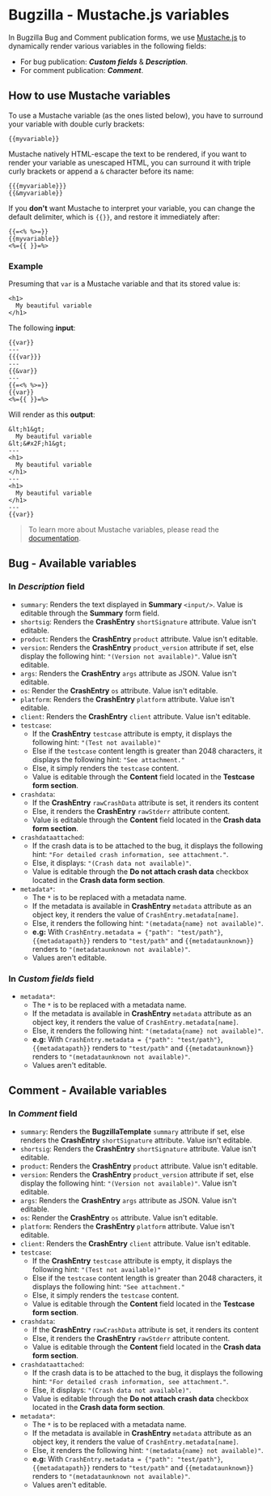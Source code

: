 # Bugzilla - Mustache.js variables
In Bugzilla Bug and Comment publication forms, we use [Mustache.js](https://github.com/janl/mustache.js/) to dynamically render various variables in the following fields:
- For bug publication: ***Custom fields*** & ***Description***.
- For comment publication: ***Comment***.

## How to use Mustache variables
To use a Mustache variable (as the ones listed below), you have to surround your variable with double curly brackets:
```
{{myvariable}}
```

Mustache natively HTML-escape the text to be rendered, if you want to render your variable as unescaped HTML, you can surround it with triple curly brackets or append a `&` character before its name:
```
{{{myvariable}}}
{{&myvariable}}
```

If you **don't** want Mustache to interpret your variable, you can change the default delimiter, which is `{{}}`, and restore it immediately after:
```
{{=<% %>=}}
{{myvariable}}
<%={{ }}=%>
```

### Example
Presuming that `var` is a Mustache variable and that its stored value is:
```
<h1>
  My beautiful variable
</h1>
```

The following **input**:
```
{{var}}
---
{{{var}}}
---
{{&var}}
---
{{=<% %>=}}
{{var}}
<%={{ }}=%>
```

Will render as this **output**:
```
&lt;h1&gt;
  My beautiful variable
&lt;&#x2F;h1&gt;
---
<h1>
  My beautiful variable
</h1>
---
<h1>
  My beautiful variable
</h1>
---
{{var}}
```

> To learn more about Mustache variables, please read the [documentation](https://github.com/janl/mustache.js/#variables).

## Bug - Available variables
### In ***Description*** field
- `summary`: Renders the text displayed in **Summary** `<input/>`. Value is editable through the **Summary** form field.
- `shortsig`: Renders the **CrashEntry** `shortSignature` attribute. Value isn't editable.
- `product`: Renders the **CrashEntry** `product` attribute. Value isn't editable.
- `version`: Renders the **CrashEntry** `product_version` attribute if set, else display the following hint: `"(Version not available)"`. Value isn't editable.
- `args`: Renders the **CrashEntry** `args` attribute as JSON. Value isn't editable.
- `os`: Render the **CrashEntry** `os` attribute. Value isn't editable.
- `platform`: Renders the **CrashEntry** `platform` attribute. Value isn't editable.
- `client`: Renders the **CrashEntry** `client` attribute. Value isn't editable.
- `testcase`: 
    - If the **CrashEntry** `testcase` attribute is empty, it displays the following hint: `"(Test not available)"`
    - Else if the `testcase` content length is greater than 2048 characters, it displays the following hint: `"See attachment."`
    - Else, it simply renders the `testcase` content.
    - Value is editable through the **Content** field located in the **Testcase form section**.
- `crashdata`:
    - If the **CrashEntry** `rawCrashData` attribute is set, it renders its content
    - Else, it renders the **CrashEntry** `rawStderr` attribute content.
    - Value is editable through the **Content** field located in the **Crash data form section**.
- `crashdataattached`:
    - If the crash data is to be attached to the bug, it displays the following hint: `"For detailed crash information, see attachment."`.
    - Else, it displays: `"(Crash data not available)"`.
    - Value is editable through the **Do not attach crash data** checkbox located in the **Crash data form section**.
- `metadata*`:
    - The `*` is to be replaced with a metadata name.
    - If the metadata is available in **CrashEntry** `metadata` attribute as an object key, it renders the value of `CrashEntry.metadata[name]`.
    - Else, it renders the following hint: `"(metadata{name} not available)"`.
    - **e.g:** With `CrashEntry.metadata = {"path": "test/path"}`, `{{metadatapath}}` renders to `"test/path"` and `{{metadataunknown}}` renders to `"(metadataunknown not available)"`.
    - Values aren't editable.

### In ***Custom fields*** field
- `metadata*`:
    - The `*` is to be replaced with a metadata name.
    - If the metadata is available in **CrashEntry** `metadata` attribute as an object key, it renders the value of `CrashEntry.metadata[name]`.
    - Else, it renders the following hint: `"(metadata{name} not available)"`.
    - **e.g:** With `CrashEntry.metadata = {"path": "test/path"}`, `{{metadatapath}}` renders to `"test/path"` and `{{metadataunknown}}` renders to `"(metadataunknown not available)"`.
    - Values aren't editable.

## Comment - Available variables
### In ***Comment*** field
- `summary`: Renders the **BugzillaTemplate** `summary` attribute if set, else renders the **CrashEntry** `shortSignature` attribute. Value isn't editable.
- `shortsig`: Renders the **CrashEntry** `shortSignature` attribute. Value isn't editable.
- `product`: Renders the **CrashEntry** `product` attribute. Value isn't editable.
- `version`: Renders the **CrashEntry** `product_version` attribute if set, else display the following hint: `"(Version not available)"`. Value isn't editable.
- `args`: Renders the **CrashEntry** `args` attribute as JSON. Value isn't editable.
- `os`: Render the **CrashEntry** `os` attribute. Value isn't editable.
- `platform`: Renders the **CrashEntry** `platform` attribute. Value isn't editable.
- `client`: Renders the **CrashEntry** `client` attribute. Value isn't editable.
- `testcase`: 
    - If the **CrashEntry** `testcase` attribute is empty, it displays the following hint: `"(Test not available)"`
    - Else if the `testcase` content length is greater than 2048 characters, it displays the following hint: `"See attachment."`
    - Else, it simply renders the `testcase` content.
    - Value is editable through the **Content** field located in the **Testcase form section**.
- `crashdata`:
    - If the **CrashEntry** `rawCrashData` attribute is set, it renders its content
    - Else, it renders the **CrashEntry** `rawStderr` attribute content.
    - Value is editable through the **Content** field located in the **Crash data form section**.
- `crashdataattached`:
    - If the crash data is to be attached to the bug, it displays the following hint: `"For detailed crash information, see attachment."`.
    - Else, it displays: `"(Crash data not available)"`.
    - Value is editable through the **Do not attach crash data** checkbox located in the **Crash data form section**.
- `metadata*`:
    - The `*` is to be replaced with a metadata name.
    - If the metadata is available in **CrashEntry** `metadata` attribute as an object key, it renders the value of `CrashEntry.metadata[name]`.
    - Else, it renders the following hint: `"(metadata{name} not available)"`.
    - **e.g:** With `CrashEntry.metadata = {"path": "test/path"}`, `{{metadatapath}}` renders to `"test/path"` and `{{metadataunknown}}` renders to `"(metadataunknown not available)"`.
    - Values aren't editable.